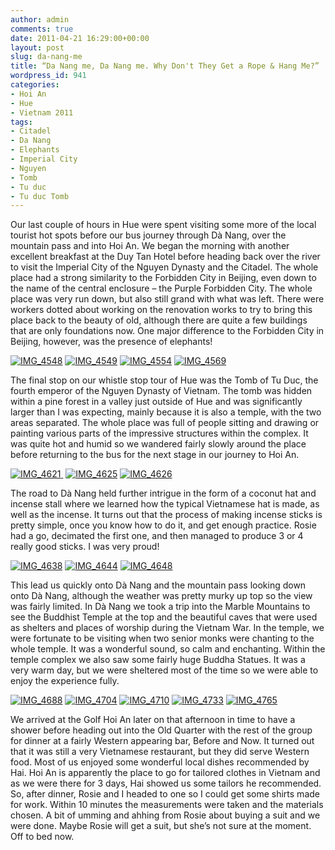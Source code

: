 ```yaml
---
author: admin
comments: true
date: 2011-04-21 16:29:00+00:00
layout: post
slug: da-nang-me
title: “Da Nang me, Da Nang me. Why Don't They Get a Rope & Hang Me?”
wordpress_id: 941
categories:
- Hoi An
- Hue
- Vietnam 2011
tags:
- Citadel
- Da Nang
- Elephants
- Imperial City
- Nguyen
- Tomb
- Tu duc
- Tu duc Tomb
---
```


Our last couple of hours in Hue were spent visiting some more of the local tourist hot spots before our bus journey through Dà Nang, over the mountain pass and into Hoi An. We began the morning with another excellent breakfast at the Duy Tan Hotel before heading back over the river to visit the Imperial City of the Nguyen Dynasty and the Citadel. The whole place had a strong similarity to the Forbidden City in Beijing, even down to the name of the central enclosure – the Purple Forbidden City. The whole place was very run down, but also still grand with what was left. There were workers dotted about working on the renovation works to try to bring this place back to the beauty of old, although there are quite a few buildings that are only foundations now. One major difference to the Forbidden City in Beijing, however, was the presence of elephants!<!-- more -->


[![IMG_4548](http://travel.perry-online.me.uk/files/2011/05/IMG_4548-150x150.jpg)](http://travel.perry-online.me.uk/files/2011/05/IMG_4548.jpg) [![IMG_4549](http://travel.perry-online.me.uk/files/2011/05/IMG_4549-150x150.jpg)](http://travel.perry-online.me.uk/files/2011/05/IMG_4549.jpg) [![IMG_4554](http://travel.perry-online.me.uk/files/2011/05/IMG_4554-150x150.jpg)](http://travel.perry-online.me.uk/files/2011/05/IMG_4554.jpg) [![IMG_4569](http://travel.perry-online.me.uk/files/2011/05/IMG_4569-150x150.jpg)](http://travel.perry-online.me.uk/files/2011/05/IMG_4569.jpg)


The final stop on our whistle stop tour of Hue was the Tomb of Tu Duc, the fourth emperor of the Nguyen Dynasty of Vietnam. The tomb was hidden within a pine forest in a valley just outside of Hue and was significantly larger than I was expecting, mainly because it is also a temple, with the two areas separated. The whole place was full of people sitting and drawing or painting various parts of the impressive structures within the complex. It was quite hot and humid so we wandered fairly slowly around the place before returning to the bus for the next stage in our journey to Hoi An.


[![IMG_4621](http://travel.perry-online.me.uk/files/2011/05/IMG_4621-150x150.jpg) ](http://travel.perry-online.me.uk/files/2011/05/IMG_4621.jpg) [![IMG_4625](http://travel.perry-online.me.uk/files/2011/05/IMG_4625-150x150.jpg)](http://travel.perry-online.me.uk/files/2011/05/IMG_4625.jpg) [![IMG_4626](http://travel.perry-online.me.uk/files/2011/05/IMG_4626-150x150.jpg)](http://travel.perry-online.me.uk/files/2011/05/IMG_4626.jpg)


The road to Dà Nang held further intrigue in the form of a coconut hat and incense stall where we learned how the typical Vietnamese hat is made, as well as the incense. It turns out that the process of making incense sticks is pretty simple, once you know how to do it, and get enough practice. Rosie had a go, decimated the first one, and then managed to produce 3 or 4 really good sticks. I was very proud!


[![IMG_4638](http://travel.perry-online.me.uk/files/2011/05/IMG_4638-150x150.jpg)](http://travel.perry-online.me.uk/files/2011/05/IMG_4638.jpg) [![IMG_4644](http://travel.perry-online.me.uk/files/2011/05/IMG_4644-150x150.jpg)](http://travel.perry-online.me.uk/files/2011/05/IMG_4644.jpg) [![IMG_4648](http://travel.perry-online.me.uk/files/2011/05/IMG_4648-150x150.jpg)](http://travel.perry-online.me.uk/files/2011/05/IMG_4648.jpg)


This lead us quickly onto Dà Nang and the mountain pass looking down onto Dà Nang, although the weather was pretty murky up top so the view was fairly limited. In Dà Nang we took a trip into the Marble Mountains to see the Buddhist Temple at the top and the beautiful caves that were used as shelters and places of worship during the Vietnam War. In the temple, we were fortunate to be visiting when two senior monks were chanting to the whole temple. It was a wonderful sound, so calm and enchanting. Within the temple complex we also saw some fairly huge Buddha Statues. It was a very warm day, but we were sheltered most of the time so we were able to enjoy the experience fully.


[![IMG_4688](http://travel.perry-online.me.uk/files/2011/05/IMG_4688-150x150.jpg)](http://travel.perry-online.me.uk/files/2011/05/IMG_4688.jpg) [![IMG_4704](http://travel.perry-online.me.uk/files/2011/05/IMG_4704-150x150.jpg)](http://travel.perry-online.me.uk/files/2011/05/IMG_4704.jpg) [![IMG_4710](http://travel.perry-online.me.uk/files/2011/05/IMG_4710-150x150.jpg)](http://travel.perry-online.me.uk/files/2011/05/IMG_4710.jpg) [![IMG_4733](http://travel.perry-online.me.uk/files/2011/05/IMG_4733-150x150.jpg)](http://travel.perry-online.me.uk/files/2011/05/IMG_4733.jpg) [![IMG_4765](http://travel.perry-online.me.uk/files/2011/05/IMG_4765-150x150.jpg)](http://travel.perry-online.me.uk/files/2011/05/IMG_4765.jpg)


We arrived at the Golf Hoi An later on that afternoon in time to have a shower before heading out into the Old Quarter with the rest of the group for dinner at a fairly Western appearing bar, Before and Now. It turned out that it was still a very Vietnamese restaurant, but they did serve Western food. Most of us enjoyed some wonderful local dishes recommended by Hai. Hoi An is apparently the place to go for tailored clothes in Vietnam and as we were there for 3 days, Hai showed us some tailors he recommended. So, after dinner, Rosie and I headed to one so I could get some shirts made for work. Within 10 minutes the measurements were taken and the materials chosen. A bit of umming and ahhing from Rosie about buying a suit and we were done. Maybe Rosie will get a suit, but she’s not sure at the moment. Off to bed now.
